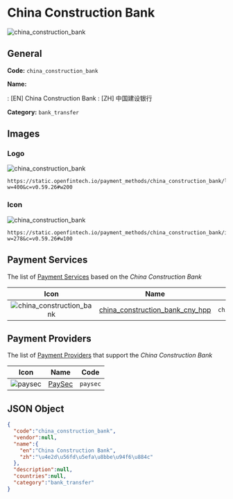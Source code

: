 
# China Construction Bank 
![china_construction_bank](https://static.openfintech.io/payment_methods/china_construction_bank/logo.svg?w=400&c=v0.59.26#w200)  

## General 
**Code:** `china_construction_bank` 
 
**Name:** 
 
:	[EN] China Construction Bank 
:	[ZH] 中国建设银行 
 
**Category:** `bank_transfer` 
 

## Images 

### Logo 
![china_construction_bank](https://static.openfintech.io/payment_methods/china_construction_bank/logo.svg?w=400&c=v0.59.26#w200)  

```
https://static.openfintech.io/payment_methods/china_construction_bank/logo.svg?w=400&c=v0.59.26#w200
```  

### Icon 
![china_construction_bank](https://static.openfintech.io/payment_methods/china_construction_bank/icon.svg?w=278&c=v0.59.26#w100)  

```
https://static.openfintech.io/payment_methods/china_construction_bank/icon.svg?w=278&c=v0.59.26#w100
```  

## Payment Services 
 
The list of [Payment Services](/payment-services/) based on the _China Construction Bank_ 

|Icon|Name|Code| 
|:---:|:---:|:---:| 
|![china_construction_bank](https://static.openfintech.io/payment_methods/china_construction_bank/icon.svg?w=278&c=v0.59.26#w100) |[china_construction_bank_cny_hpp](/payment-services/china_construction_bank_cny_hpp/)|`china_construction_bank_cny_hpp`| 
 

## Payment Providers 
 
The list of [Payment Providers](/payment-providers/) that support the _China Construction Bank_ 

|Icon|Name|Code| 
|:---:|:---:|:---:| 
|![paysec](https://static.openfintech.io/payment_providers/paysec/icon.svg?w=278&c=v0.59.26#w100) |[PaySec](/payment-providers/paysec/)|`paysec`| 
 

## JSON Object 

```json
{
  "code":"china_construction_bank",
  "vendor":null,
  "name":{
    "en":"China Construction Bank",
    "zh":"\u4e2d\u56fd\u5efa\u8bbe\u94f6\u884c"
  },
  "description":null,
  "countries":null,
  "category":"bank_transfer"
}
```  
